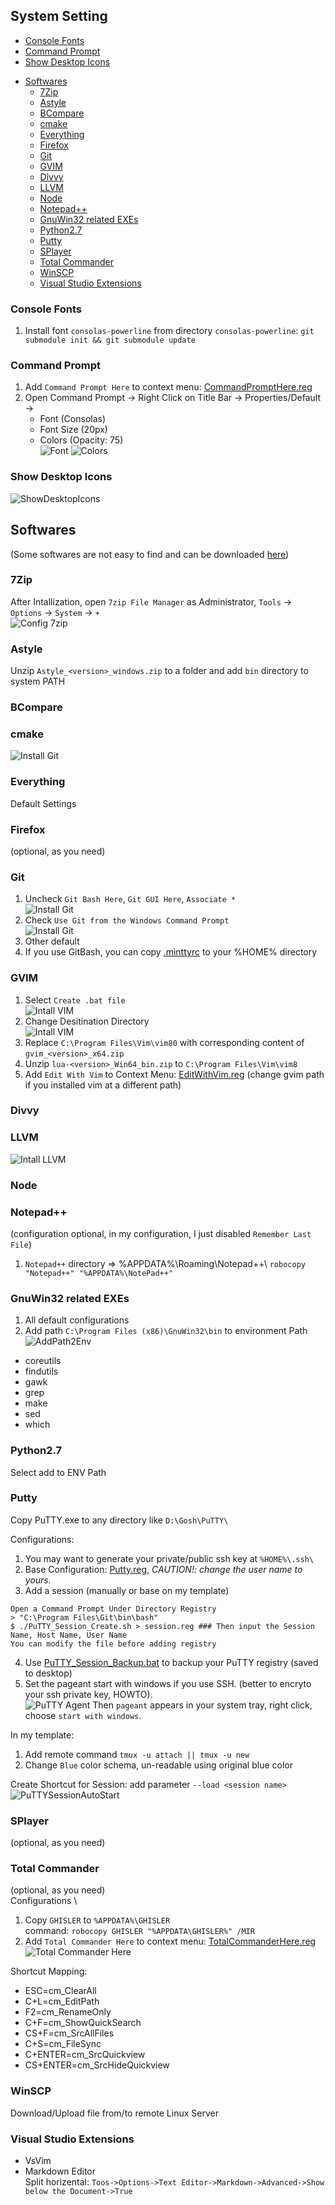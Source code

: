 ## System Setting

<!-- toc -->

  * [Console Fonts](#console-fonts)
  * [Command Prompt](#command-prompt)
  * [Show Desktop Icons](#show-desktop-icons)
- [Softwares](#softwares)
  * [7Zip](#7zip)
  * [Astyle](#astyle)
  * [BCompare](#bcompare)
  * [cmake](#cmake)
  * [Everything](#everything)
  * [Firefox](#firefox)
  * [Git](#git)
  * [GVIM](#gvim)
  * [Divvy](#divvy)
  * [LLVM](#llvm)
  * [Node](#node)
  * [Notepad++](#notepad)
  * [GnuWin32 related EXEs](#gnuwin32-related-exes)
  * [Python2.7](#python27)
  * [Putty](#putty)
  * [SPlayer](#splayer)
  * [Total Commander](#total-commander)
  * [WinSCP](#winscp)
  * [Visual Studio Extensions](#visual-studio-extensions)

<!-- tocstop -->

### Console Fonts
1. Install font `consolas-powerline` from directory `consolas-powerline`: `git submodule init && git submodule update`

### Command Prompt
1. Add `Command Prompt Here` to context menu: [CommandPromptHere.reg](./Registry/CommandPromptHere.reg)
2. Open Command Prompt -> Right Click on Title Bar -> Properties/Default ->
	- Font (Consolas)
	- Font Size (20px)
	- Colors (Opacity: 75) \
![Font](./_images/CommandPromptSetting.png)
![Colors](./_images/CommandPromptSetting2.png)

### Show Desktop Icons

![ShowDesktopIcons](./_images/ShowDesktopIcons.gif)

## Softwares
(Some softwares are not easy to find and can be downloaded [here](https://github.com/YanlongLi/Softwares))

### 7Zip
After Intallization, open `7zip File Manager` as Administrator, `Tools` -> `Options` -> `System` -> `+` \
![Config 7zip](./_images/Install7zip.png)

### Astyle
Unzip `Astyle_<version>_windows.zip` to a folder and add `bin` directory to system PATH

### BCompare

### cmake
![Install Git](./_images/InstallCmake.png)

### Everything
Default Settings

### Firefox
(optional, as you need)

### Git
1. Uncheck `Git Bash Here`, `Git GUI Here`, `Associate *` \
![Install Git](./_images/InstallGit.png)
2. Check `Use Git from the Windows Command Prompt` \
![Install Git](./_images/InstallGit2.png)
3. Other default
4. If you use GitBash, you can copy [.minttyrc](./.minttyrc) to your %HOME% directory

### GVIM
1. Select `Create .bat file` \
![Intall VIM](_images/InstallVim.png)
2. Change Desitination Directory \
![Intall VIM](_images/InstallVim2.png)
3. Replace `C:\Program Files\Vim\vim80` with corresponding content of `gvim_<version>_x64.zip`
4. Unzip `lua-<version>_Win64_bin.zip` to `C:\Program Files\Vim\vim8`
5. Add `Edit With Vim` to Context Menu: [EditWithVim.reg](./Registry/EditWithVim.reg) (change gvim path if you installed vim at a different path)

### Divvy

### LLVM
![Intall LLVM](_images/InstallLLVM.png)


### Node

### Notepad++
(configuration optional, in my configuration, I just disabled `Remember Last File`)
1. `Notepad++` directory => %APPDATA%\Roaming\Notepad++\ 
`robocopy "Notepad++" "%APPDATA%\NotePad++"`


### GnuWin32 related EXEs
1. All default configurations
2. Add path `C:\Program Files (x86)\GnuWin32\bin` to environment Path \
![AddPath2Env](./_images/AddPath2Env.png)

- coreutils
- findutils
- gawk
- grep
- make
- sed
- which

### Python2.7
Select add to ENV Path

### Putty
Copy PuTTY.exe to any directory like `D:\Gosh\PuTTY\`

Configurations:
1. You may want to generate your private/public ssh key at `%HOME%\.ssh\`
2. Base Configuration: [Putty.reg](./Registry/Putty.reg), _CAUTION!: change the user name to yours._
3. Add a session (manually or base on my template)
```
Open a Command Prompt Under Directory Registry
> "C:\Program Files\Git\bin\bash"
$ ./PuTTY_Session_Create.sh > session.reg ### Then input the Session Name, Host Name, User Name
You can modify the file before adding registry
```
4. Use [PuTTY_Session_Backup.bat](./Registry/PuTTY_Session_Backup.bat) to backup your PuTTY registry (saved to desktop)
5. Set the pageant start with windows if you use SSH. (better to encryto your ssh private key, HOWTO). \
![PuTTY Agent](_images/PuTTY_Agent.png)
Then `pageant` appears in your system tray, right click, choose `start with windows`.

In my template:
1. Add remote command `tmux -u attach || tmux -u new`
2. Change `Blue` color schema, un-readable using original blue color

Create Shortcut for Session: add parameter `--load <session name>` \
![PuTTYSessionAutoStart](./_images/PuTTYSessionAutoStart.gif)

### SPlayer
(optional, as you need)

### Total Commander 
(optional, as you need) \
Configurations \
1. Copy `GHISLER` to `%APPDATA%\GHISLER` \
command: `robocopy GHISLER "%APPDATA\GHISLER%" /MIR`
2. Add `Total Commander Here` to context menu: [TotalCommanderHere.reg](./Registry/TotalCommanderHere.reg) \
![Total Commander Here](./_images/TotalCommanderHere.png)

Shortcut Mapping:
- ESC=cm_ClearAll
- C+L=cm_EditPath
- F2=cm_RenameOnly
- C+F=cm_ShowQuickSearch
- CS+F=cm_SrcAllFiles
- C+S=cm_FileSync
- C+ENTER=cm_SrcQuickview
- CS+ENTER=cm_SrcHideQuickview


### WinSCP
Download/Upload file from/to remote Linux Server


### Visual Studio Extensions
- VsVim
- Markdown Editor \
	Split horizental: `Toos->Options->Text Editor->Markdown->Advanced->Show below the Document->True`
